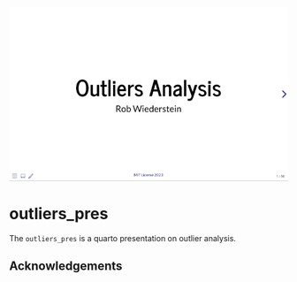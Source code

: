 
<p align="center">
<img src="./img/home_page.png" width=600 />
</p>

# outliers_pres

The `outliers_pres` is a quarto presentation on outlier analysis.

## Acknowledgements


